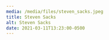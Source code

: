 ```yaml
---
media: /media/files/steven_sacks.jpeg
title: Steven Sacks
alt: Steven Sacks
date: 2021-03-11T13:23:00-0500
---
```

